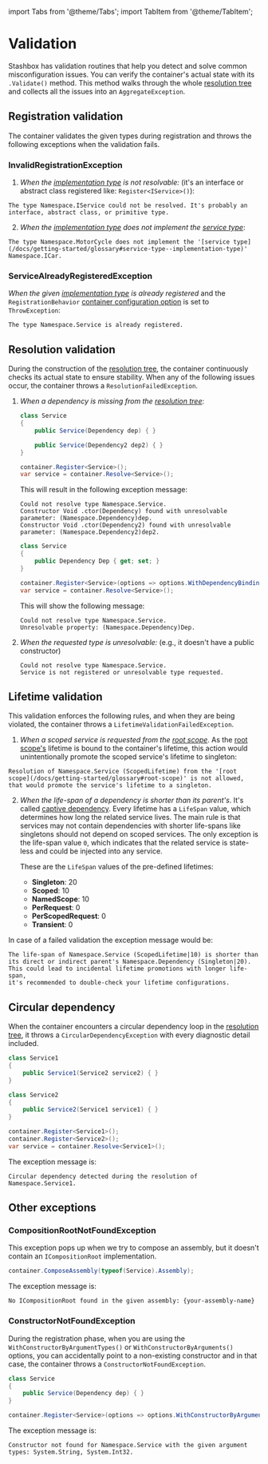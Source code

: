 import Tabs from '@theme/Tabs'; 
import TabItem from '@theme/TabItem';

# Validation

Stashbox has validation routines that help you detect and solve common misconfiguration issues. You can verify the container's actual state with its `.Validate()` method. This method walks through the whole [resolution tree](/docs/getting-started/glossary#resolution-tree) and collects all the issues into an `AggregateException`.

## Registration validation
The container validates the given types during registration and throws the following exceptions when the validation fails.
### InvalidRegistrationException
1. *When the [implementation type](/docs/getting-started/glossary#service-type--implementation-type) is not resolvable:* (it's an interface or abstract class registered like: `Register<IService>()`):
  ```
  The type Namespace.IService could not be resolved. It's probably an interface, abstract class, or primitive type.
  ```
2. *When the [implementation type](/docs/getting-started/glossary#service-type--implementation-type) does not implement the [service type](/docs/getting-started/glossary#service-type--implementation-type)*:
  ```
  The type Namespace.MotorCycle does not implement the '[service type](/docs/getting-started/glossary#service-type--implementation-type)' Namespace.ICar.
  ```

### ServiceAlreadyRegisteredException
*When the given [implementation type](/docs/getting-started/glossary#service-type--implementation-type) is already registered* and the `RegistrationBehavior` [container configuration option](/docs/configuration/container-configuration#registration-behavior) is set to `ThrowException`:
```
The type Namespace.Service is already registered.
```

## Resolution validation
During the construction of the [resolution tree](/docs/getting-started/glossary#resolution-tree), the container continuously checks its actual state to ensure stability. When any of the following issues occur, the container throws a `ResolutionFailedException`.

1. *When a dependency is missing from the [resolution tree](/docs/getting-started/glossary#resolution-tree)*:

    <Tabs>
    <TabItem value="Parameter" label="Parameter">

    ```cs
    class Service
    {
        public Service(Dependency dep) { }

        public Service(Dependency2 dep2) { }
    }

    container.Register<Service>();
    var service = container.Resolve<Service>();
    ```
    This will result in the following exception message:

    ```
    Could not resolve type Namespace.Service.
    Constructor Void .ctor(Dependency) found with unresolvable parameter: (Namespace.Dependency)dep.
    Constructor Void .ctor(Dependency2) found with unresolvable parameter: (Namespace.Dependency2)dep2.
    ```

    </TabItem>
    <TabItem value="Property / field" label="Property / field">

    ```cs
    class Service
    {
        public Dependency Dep { get; set; }
    }

    container.Register<Service>(options => options.WithDependencyBinding(s => s.Dep));
    var service = container.Resolve<Service>();
    ```
    This will show the following message:
    ```
    Could not resolve type Namespace.Service.
    Unresolvable property: (Namespace.Dependency)Dep.
    ```

    </TabItem>
    </Tabs>

2. *When the requested type is unresolvable:* (e.g., it doesn't have a public constructor)

    ```
    Could not resolve type Namespace.Service.
    Service is not registered or unresolvable type requested.
    ```

## Lifetime validation
This validation enforces the following rules, and when they are being violated, the container throws a `LifetimeValidationFailedException`.
1. *When a scoped service is requested from the [root scope](/docs/getting-started/glossary#root-scope)*. As the [root scope's](/docs/getting-started/glossary#root-scope) lifetime is bound to the container's lifetime, this action would unintentionally promote the scoped service's lifetime to singleton:
  ```
  Resolution of Namespace.Service (ScopedLifetime) from the '[root scope](/docs/getting-started/glossary#root-scope)' is not allowed, 
  that would promote the service's lifetime to a singleton.
  ```

2. *When the life-span of a dependency is shorter than its parent's*. It's called [captive dependency](https://blog.ploeh.dk/2014/06/02/captive-dependency/). Every lifetime has a `LifeSpan` value, which determines how long the related service lives. The main rule is that services may not contain dependencies with shorter life-spans like singletons should not depend on scoped services. The only exception is the life-span value `0`, which indicates that the related service is state-less and could be injected into any service. 

    These are the `LifeSpan` values of the pre-defined lifetimes: 
     - **Singleton**: 20
     - **Scoped**: 10
     - **NamedScope**: 10
     - **PerRequest**: 0
     - **PerScopedRequest**: 0
     - **Transient**: 0

  In case of a failed validation the exception message would be:
  ```
  The life-span of Namespace.Service (ScopedLifetime|10) is shorter than 
  its direct or indirect parent's Namespace.Dependency (Singleton|20). 
  This could lead to incidental lifetime promotions with longer life-span, 
  it's recommended to double-check your lifetime configurations.
  ```

## Circular dependency
When the container encounters a circular dependency loop in the [resolution tree](/docs/getting-started/glossary#resolution-tree), it throws a `CircularDependencyException` with every diagnostic detail included.

```cs
class Service1
{
    public Service1(Service2 service2) { }
}

class Service2
{
    public Service2(Service1 service1) { }
}

container.Register<Service1>();
container.Register<Service2>();
var service = container.Resolve<Service1>();
```
The exception message is:  
```
Circular dependency detected during the resolution of Namespace.Service1.
```

## Other exceptions
### CompositionRootNotFoundException
This exception pops up when we try to compose an assembly, but it doesn't contain an `ICompositionRoot` implementation.
```cs
container.ComposeAssembly(typeof(Service).Assembly);
```
The exception message is:  
```
No ICompositionRoot found in the given assembly: {your-assembly-name}
```

### ConstructorNotFoundException
During the registration phase, when you are using the `WithConstructorByArgumentTypes()` or `WithConstructorByArguments()` options, you can accidentally point to a non-existing constructor and in that case, the container throws a `ConstructorNotFoundException`.

```cs
class Service
{
    public Service(Dependency dep) { }
}

container.Register<Service>(options => options.WithConstructorByArgumentTypes(typeof(string), typeof(int)));
```
The exception message is:  
```
Constructor not found for Namespace.Service with the given argument types: System.String, System.Int32.
```